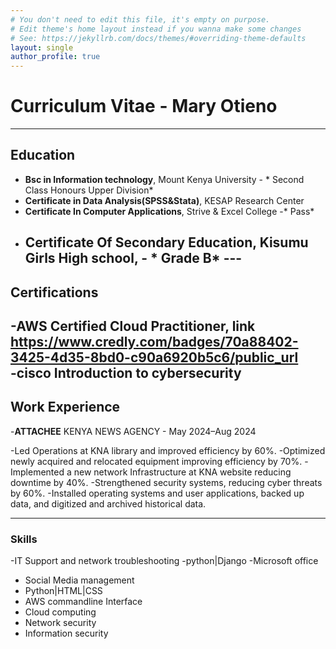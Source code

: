 ```yaml
---
# You don't need to edit this file, it's empty on purpose.
# Edit theme's home layout instead if you wanna make some changes
# See: https://jekyllrb.com/docs/themes/#overriding-theme-defaults
layout: single
author_profile: true
---
```

# Curriculum Vitae - Mary Otieno
---
##  Education
- **Bsc in Information technology**, Mount Kenya University - * Second Class Honours Upper Division*
- **Certificate in Data Analysis(SPSS&Stata)**, KESAP Research Center
- **Certificate In Computer Applications**, Strive & Excel College -* Pass*
- **Certificate Of Secondary Education**, Kisumu Girls High school, - * Grade B* ---
  ---
## Certifications
-**AWS Certified Cloud Practitioner**, link https://www.credly.com/badges/70a88402-3425-4d35-8bd0-c90a6920b5c6/public_url  
-**cisco Introduction to cybersecurity**
---
## Work Experience
-**ATTACHEE**
KENYA NEWS AGENCY - May 2024–Aug 2024

 -Led Operations at KNA library and improved efficiency by 60%.
-Optimized newly acquired and relocated equipment improving 
efficiency by 70%.
 -Implemented a new network Infrastructure at KNA website reducing 
downtime by 40%.
 -Strengthened security systems, reducing cyber threats by 60%.
 -Installed operating systems and user applications, backed up data, 
and digitized and archived historical data.

----

### Skills
-IT Support and network 
troubleshooting
-python|Django
-Microsoft office
- Social Media management
- Python|HTML|CSS
- AWS commandline Interface
- Cloud computing
- Network security
- Information security




  
